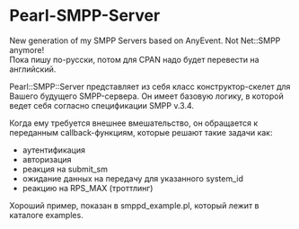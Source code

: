 Pearl-SMPP-Server
=================

New generation of my SMPP Servers based on AnyEvent. Not Net::SMPP anymore!  
Пока пишу по-русски, потом для CPAN надо будет перевести на английский.  

Pearl::SMPP::Server представляет из себя класс конструктор-скелет для Вашего будущего SMPP-сервера.
Он имеет базовую логику, в которой ведет себя согласно спецификации SMPP v.3.4.

Когда ему требуется внешнее вмешательство, он обращается к переданным callback-функциям, которые решают такие задачи как: 
- аутентификация
- авторизация
- реакция на submit_sm 
- ожидание данных на передачу для указанного system_id
- реакцию на RPS_MAX (троттлинг)

Хороший пример, показан в smppd_example.pl, который лежит в каталоге examples. 




